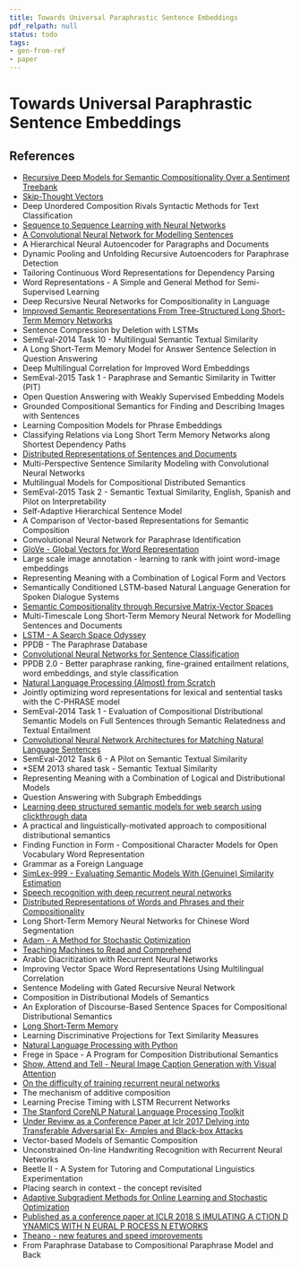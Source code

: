 ```yaml
---
title: Towards Universal Paraphrastic Sentence Embeddings
pdf_relpath: null
status: todo
tags:
- gen-from-ref
- paper
---
```


# Towards Universal Paraphrastic Sentence Embeddings

## References

- [Recursive Deep Models for Semantic Compositionality Over a Sentiment Treebank](./recursive-deep-models-for-semantic-compositionality-over-a-sentiment-treebank.md)
- [Skip-Thought Vectors](./skip-thought-vectors.md)
- Deep Unordered Composition Rivals Syntactic Methods for Text Classification
- [Sequence to Sequence Learning with Neural Networks](./sequence-to-sequence-learning-with-neural-networks.md)
- [A Convolutional Neural Network for Modelling Sentences](./a-convolutional-neural-network-for-modelling-sentences.md)
- A Hierarchical Neural Autoencoder for Paragraphs and Documents
- Dynamic Pooling and Unfolding Recursive Autoencoders for Paraphrase Detection
- Tailoring Continuous Word Representations for Dependency Parsing
- Word Representations - A Simple and General Method for Semi-Supervised Learning
- Deep Recursive Neural Networks for Compositionality in Language
- [Improved Semantic Representations From Tree-Structured Long Short-Term Memory Networks](./improved-semantic-representations-from-tree-structured-long-short-term-memory-networks.md)
- Sentence Compression by Deletion with LSTMs
- SemEval-2014 Task 10 - Multilingual Semantic Textual Similarity
- A Long Short-Term Memory Model for Answer Sentence Selection in Question Answering
- Deep Multilingual Correlation for Improved Word Embeddings
- SemEval-2015 Task 1 - Paraphrase and Semantic Similarity in Twitter (PIT)
- Open Question Answering with Weakly Supervised Embedding Models
- Grounded Compositional Semantics for Finding and Describing Images with Sentences
- Learning Composition Models for Phrase Embeddings
- Classifying Relations via Long Short Term Memory Networks along Shortest Dependency Paths
- [Distributed Representations of Sentences and Documents](./distributed-representations-of-sentences-and-documents.md)
- Multi-Perspective Sentence Similarity Modeling with Convolutional Neural Networks
- Multilingual Models for Compositional Distributed Semantics
- SemEval-2015 Task 2 - Semantic Textual Similarity, English, Spanish and Pilot on Interpretability
- Self-Adaptive Hierarchical Sentence Model
- A Comparison of Vector-based Representations for Semantic Composition
- Convolutional Neural Network for Paraphrase Identification
- [GloVe - Global Vectors for Word Representation](./glove-global-vectors-for-word-representation.md)
- Large scale image annotation - learning to rank with joint word-image embeddings
- Representing Meaning with a Combination of Logical Form and Vectors
- Semantically Conditioned LSTM-based Natural Language Generation for Spoken Dialogue Systems
- [Semantic Compositionality through Recursive Matrix-Vector Spaces](./semantic-compositionality-through-recursive-matrix-vector-spaces.md)
- Multi-Timescale Long Short-Term Memory Neural Network for Modelling Sentences and Documents
- [LSTM - A Search Space Odyssey](./lstm-a-search-space-odyssey.md)
- PPDB - The Paraphrase Database
- [Convolutional Neural Networks for Sentence Classification](./convolutional-neural-networks-for-sentence-classification.md)
- PPDB 2.0 - Better paraphrase ranking, fine-grained entailment relations, word embeddings, and style classification
- [Natural Language Processing (Almost) from Scratch](./natural-language-processing-almost-from-scratch.md)
- Jointly optimizing word representations for lexical and sentential tasks with the C-PHRASE model
- SemEval-2014 Task 1 - Evaluation of Compositional Distributional Semantic Models on Full Sentences through Semantic Relatedness and Textual Entailment
- [Convolutional Neural Network Architectures for Matching Natural Language Sentences](./convolutional-neural-network-architectures-for-matching-natural-language-sentences.md)
- SemEval-2012 Task 6 - A Pilot on Semantic Textual Similarity
- *SEM 2013 shared task - Semantic Textual Similarity
- Representing Meaning with a Combination of Logical and Distributional Models
- Question Answering with Subgraph Embeddings
- [Learning deep structured semantic models for web search using clickthrough data](./learning-deep-structured-semantic-models-for-web-search-using-clickthrough-data.md)
- A practical and linguistically-motivated approach to compositional distributional semantics
- Finding Function in Form - Compositional Character Models for Open Vocabulary Word Representation
- Grammar as a Foreign Language
- [SimLex-999 - Evaluating Semantic Models With (Genuine) Similarity Estimation](./simlex-999-evaluating-semantic-models-with-genuine-similarity-estimation.md)
- [Speech recognition with deep recurrent neural networks](./speech-recognition-with-deep-recurrent-neural-networks.md)
- [Distributed Representations of Words and Phrases and their Compositionality](./distributed-representations-of-words-and-phrases-and-their-compositionality.md)
- Long Short-Term Memory Neural Networks for Chinese Word Segmentation
- [Adam - A Method for Stochastic Optimization](./adam-a-method-for-stochastic-optimization.md)
- [Teaching Machines to Read and Comprehend](./teaching-machines-to-read-and-comprehend.md)
- Arabic Diacritization with Recurrent Neural Networks
- Improving Vector Space Word Representations Using Multilingual Correlation
- Sentence Modeling with Gated Recursive Neural Network
- Composition in Distributional Models of Semantics
- An Exploration of Discourse-Based Sentence Spaces for Compositional Distributional Semantics
- [Long Short-Term Memory](./long-short-term-memory.md)
- Learning Discriminative Projections for Text Similarity Measures
- [Natural Language Processing with Python](./natural-language-processing-with-python.md)
- Frege in Space - A Program for Composition Distributional Semantics
- [Show, Attend and Tell - Neural Image Caption Generation with Visual Attention](./show-attend-and-tell-neural-image-caption-generation-with-visual-attention.md)
- [On the difficulty of training recurrent neural networks](./on-the-difficulty-of-training-recurrent-neural-networks.md)
- The mechanism of additive composition
- Learning Precise Timing with LSTM Recurrent Networks
- [The Stanford CoreNLP Natural Language Processing Toolkit](./the-stanford-corenlp-natural-language-processing-toolkit.md)
- [Under Review as a Conference Paper at Iclr 2017 Delving into Transferable Adversarial Ex- Amples and Black-box Attacks](./under-review-as-a-conference-paper-at-iclr-2017-delving-into-transferable-adversarial-ex-amples-and-black-box-attacks.md)
- Vector-based Models of Semantic Composition
- Unconstrained On-line Handwriting Recognition with Recurrent Neural Networks
- Beetle II - A System for Tutoring and Computational Linguistics Experimentation
- Placing search in context - the concept revisited
- [Adaptive Subgradient Methods for Online Learning and Stochastic Optimization](./adaptive-subgradient-methods-for-online-learning-and-stochastic-optimization.md)
- [Published as a conference paper at ICLR 2018 S IMULATING A CTION D YNAMICS WITH N EURAL P ROCESS N ETWORKS](./published-as-a-conference-paper-at-iclr-2018-s-imulating-a-ction-d-ynamics-with-n-eural-p-rocess-n-etworks.md)
- [Theano - new features and speed improvements](./theano-new-features-and-speed-improvements.md)
- From Paraphrase Database to Compositional Paraphrase Model and Back
